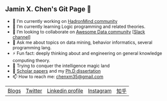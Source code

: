 ## Jamin X. Chen's Git Page 👋


- 🔭 I’m currently working on [HadronMind community](https://github.com/orgs/HadronMind)
- 🌱 I’m currently learning Logic programming and related theories.
- 👯 I’m looking to collaborate on [Awesome Data community](https://github.com/awesomedata) [[Slack channel](https://awesomedataworld.slack.com)]
- 💬 Ask me about topics on data mining, behavior informatics, several programming lang.
- ⚡ Fun fact: deeply thinking about and engineering on general knowledge computing theory.
- 🌱 Trying to conquer the intelligence magic land
- 📓 [Scholar papers](https://scholar.google.com/citations?user=9GzdwPEAAAAJ) and my [Ph.D dissertation](https://github.com/caesar0301/phd-dissertation)
- 📫 How to reach me: chenxm35@gmail.com

<table>
    <tbody>
        <tr>
            <td>
                <a href="https://xiaming.site/">Blogs</a>
            </td>
            <td>
                <a href="https://www.twitter.com/DrJaminChen/">Twitter</a>
            </td>
            <td>
                <a href="https://www.linkedin.com/in/xiamingc">Linkedin profile</a>
            </td>
            <td>
                <a href="https://www.instagram.com/drjaminchen/">Instagram</a>
            </td>
            <td>
                <a href="https://www.zhihu.com/people/xiamingc/posts">知乎</a>
            </td>
        </tr>
    </tbody>
</table>
